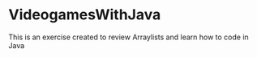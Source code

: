 # VideogamesWithJava
This is an exercise created to review Arraylists and learn how to code in Java
